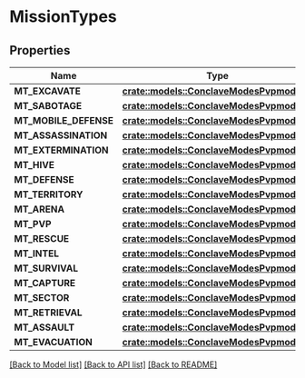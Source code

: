 # MissionTypes

## Properties

Name | Type | Description | Notes
------------ | ------------- | ------------- | -------------
**MT_EXCAVATE** | [**crate::models::ConclaveModesPvpmodeAll**](conclave_modes_PVPMODE_ALL.md) |  | 
**MT_SABOTAGE** | [**crate::models::ConclaveModesPvpmodeAll**](conclave_modes_PVPMODE_ALL.md) |  | 
**MT_MOBILE_DEFENSE** | [**crate::models::ConclaveModesPvpmodeAll**](conclave_modes_PVPMODE_ALL.md) |  | 
**MT_ASSASSINATION** | [**crate::models::ConclaveModesPvpmodeAll**](conclave_modes_PVPMODE_ALL.md) |  | 
**MT_EXTERMINATION** | [**crate::models::ConclaveModesPvpmodeAll**](conclave_modes_PVPMODE_ALL.md) |  | 
**MT_HIVE** | [**crate::models::ConclaveModesPvpmodeAll**](conclave_modes_PVPMODE_ALL.md) |  | 
**MT_DEFENSE** | [**crate::models::ConclaveModesPvpmodeAll**](conclave_modes_PVPMODE_ALL.md) |  | 
**MT_TERRITORY** | [**crate::models::ConclaveModesPvpmodeAll**](conclave_modes_PVPMODE_ALL.md) |  | 
**MT_ARENA** | [**crate::models::ConclaveModesPvpmodeAll**](conclave_modes_PVPMODE_ALL.md) |  | 
**MT_PVP** | [**crate::models::ConclaveModesPvpmodeAll**](conclave_modes_PVPMODE_ALL.md) |  | 
**MT_RESCUE** | [**crate::models::ConclaveModesPvpmodeAll**](conclave_modes_PVPMODE_ALL.md) |  | 
**MT_INTEL** | [**crate::models::ConclaveModesPvpmodeAll**](conclave_modes_PVPMODE_ALL.md) |  | 
**MT_SURVIVAL** | [**crate::models::ConclaveModesPvpmodeAll**](conclave_modes_PVPMODE_ALL.md) |  | 
**MT_CAPTURE** | [**crate::models::ConclaveModesPvpmodeAll**](conclave_modes_PVPMODE_ALL.md) |  | 
**MT_SECTOR** | [**crate::models::ConclaveModesPvpmodeAll**](conclave_modes_PVPMODE_ALL.md) |  | 
**MT_RETRIEVAL** | [**crate::models::ConclaveModesPvpmodeAll**](conclave_modes_PVPMODE_ALL.md) |  | 
**MT_ASSAULT** | [**crate::models::ConclaveModesPvpmodeAll**](conclave_modes_PVPMODE_ALL.md) |  | 
**MT_EVACUATION** | [**crate::models::ConclaveModesPvpmodeAll**](conclave_modes_PVPMODE_ALL.md) |  | 

[[Back to Model list]](../README.md#documentation-for-models) [[Back to API list]](../README.md#documentation-for-api-endpoints) [[Back to README]](../README.md)


